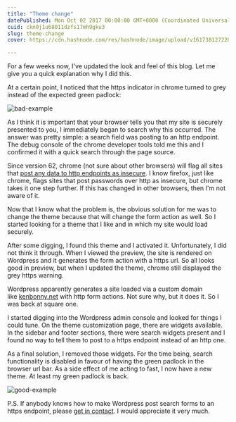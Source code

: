 ```yaml
---
title: "Theme change"
datePublished: Mon Oct 02 2017 00:00:00 GMT+0000 (Coordinated Universal Time)
cuid: ckn0j1u68011dzfs17mh9gku3
slug: theme-change
cover: https://cdn.hashnode.com/res/hashnode/image/upload/v1617381272281/Tg2vfOP1S.jpeg

---
```



For a few weeks now, I've updated the look and feel of this blog. Let me give you a quick explanation why I did this.

At a certain point, I noticed that the https indicator in chrome turned to grey instead of the expected green padlock:

![bad-example](https://cdn.hashnode.com/res/hashnode/image/upload/v1617381269537/gQ_xYVGy0.jpeg)

As I think it is important that your browser tells you that my site is securely presented to you, I immediately began to search why this occurred. The answer was pretty simple: a search field was posting to an http endpoint. The debug console of the chrome developer tools told me this and I confirmed it with a quick search through the page source.

Since version 62, chrome (not sure about other browsers) will flag all sites that [post any data to http endpoints as insecure](https://blog.chromium.org/2017/04/next-steps-toward-more-connection.html). I know firefox, just like chrome, flags sites that post passwords over http as insecure, but chrome takes it one step further. If this has changed in other browsers, then I'm not aware of it.

Now that I know what the problem is, the obvious solution for me was to change the theme because that will change the form action as well. So I started looking for a theme that I like and in which my site would load securely.

After some digging, I found this theme and I activated it. Unfortunately, I did not think it through. When I viewed the preview, the site is rendered on Wordpress and it generates the form action with a https url. So all looks good in preview, but when I updated the theme, chrome still displayed the grey https warning.

Wordpress apparently generates a site loaded via a custom domain like [kenbonny.net](https://kenbonny.net) with http form actions. Not sure why, but it does it. So I was back at square one.

I started digging into the Wordpress admin console and looked for things I could tune. On the theme customization page, there are widgets available. In the sidebar and footer sections, there were search widgets present and I found no way to tell them to post to a https endpoint instead of an http one.

As a final solution, I removed those widgets. For the time being, search functionality is disabled in favour of having the green padlock in the browser url bar. As a side effect of me acting to fast, I now have a new theme. At least my green padlock is back.

![good-example](https://cdn.hashnode.com/res/hashnode/image/upload/v1617381270757/Qq_S0ezZO.jpeg)

P.S. If anybody knows how to make Wordpress post search forms to an https endpoint, please [get in contact](http://kenbonny.net/about/). I would appreciate it very much.
